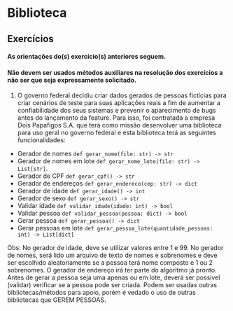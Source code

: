 # Biblioteca

## Exercícios

#### As orientações do(s) exercício(s) anteriores seguem.
#### Não devem ser usados métodos auxiliares na resolução dos exercícios a não ser que seja expressamente solicitado.

1. O governo federal decidiu criar dados gerados de pessoas fictícias para criar cenários de teste para suas aplicações reais a fim de aumentar a confiabilidade dos seus sistemas e prevenir o aparecimento de bugs antes do lançamento da feature. Para isso, foi contratada a empresa Dois Papafigos S.A. que terá como missão desenvolver uma biblioteca para uso geral no governo federal e esta biblioteca terá as seguintes funcionalidades:
  - Gerador de nomes `def gerar_nome(file: str) -> str `
  - Gerador de nomes em lote `def gerar_nome_lote(file: str) -> List[str]`.
  - Gerador de CPF `def gerar_cpf() -> str`
  - Gerador de endereços `def gerar_endereco(cep: str) -> dict`
  - Gerador de idade `def gerar_idade() -> int`
  - Gerador de sexo `def gerar_sexo() -> str`
  - Validar idade `def validar_idade(idade: int) -> bool`
  - Validar pessoa `def validar_pessoa(pessoa: dict) -> bool`
  - Gerar pessoa `def gerar_pessoa() -> dict`
  - Gerar pessoas em lote `def gerar_pessoa_lote(quantidade_pessoas: int) -> List[dict]`

Obs: No gerador de idade, deve se utilizar valores entre 1 e 99. 
No gerador de nomes, será lido um arquivo de texto de nomes e sobrenomes e deve ser escolhido aleatoriamente se a pessoa terá nome composto e 1 ou 2 sobrenomes.
O gerador de endereço irá ter parte do algoritmo já pronto.
Antes de gerar a pessoa seja uma apenas ou em lote, deverá ser possível (validar) verificar se a pessoa pode ser criada.
Podem ser usadas outras bibliotecas/métodos para apoio, porém é vedado o uso de outras bibliotecas que GEREM PESSOAS.